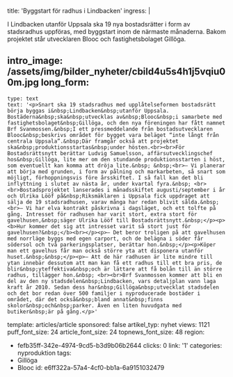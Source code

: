 title: 'Byggstart för radhus i Lindbacken'
ingress: |
  <p>I Lindbacken utanför Uppsala ska 19 nya bostadsrätter i form av stadsradhus uppföras, med byggstart inom de närmaste månaderna. Bakom projektet står utvecklaren Blooc och fastighetsbolaget Gillöga.
  </p>
  
intro_image: /assets/img/bilder_nyheter/cbild4u5s4h1j5vqiu00m.jpg
long_form:
  -
    type: text
    text: '<p>Snart ska 19 stadsradhus med upplåtelseformen bostadsrätt börja byggas i&nbsp;Lindbacken&nbsp;utanför Uppsala. Bostäderna&nbsp;ska&nbsp;utvecklas av&nbsp;Blooc&nbsp;i samarbete med fastighetsbolaget&nbsp;Gillöga, och den nya föreningen har fått namnet Brf Svanmossen.&nbsp;I ett pressmeddelande från bostadsutvecklaren Blooc&nbsp;beskrivs området för bygget vara beläget “inte långt från centrala Uppsala”.&nbsp;Där framgår också att projektet ska&nbsp;produktionsstartas&nbsp;under hösten.<br><br>För Bostadsrättsnytt berättar Ludvig Samuelsson, affärsutvecklingschef hos&nbsp;Gillöga, lite mer om den stundande produktionsstarten i höst, som eventuellt kan komma att dröja lite.&nbsp; &nbsp;<br>– Vi planerar att börja med grunden, i form av pålning och markarbeten, så snart som möjligt, förhoppningsvis före årsskiftet. I så fall kan det bli inflyttning i slutet av nästa år, under kvartal fyra.&nbsp; <br><br>Bostadsprojektet lanserades i månadsskiftet augusti/september i år och Ulrika Lööf på&nbsp;Riksmäklaren i Uppsala fick uppdraget att sälja de 19 stadsradhusen, varav många har redan blivit sålda.&nbsp; <br>– Vi har elva kontrakt påskrivna i dagsläget, och ett tolfte på gång. Intresset för radhusen har varit stort, extra stort för gavelhusen,&nbsp;säger Ulrika Lööf till Bostadsrättsnytt.&nbsp;</p><p><b>Hur kommer det sig att intresset varit så stort just för gavelhusen?&nbsp;</b><br></p><p>– Det beror troligen på att gavelhusen med norrläge byggs med egen carport, och de belägna i söder får södersol och två parkeringsplatser, berättar hon.&nbsp;</p><p>Köper man ett gavelhus får man också större yta att disponera utanför huset.&nbsp;&nbsp;</p><p>– Att de här radhusen är lite mindre till ytan innebär dessutom att man kan få ett radhus till ett bra pris, de blir&nbsp;yteffektiva&nbsp;och är lättare att få bolån till än större radhus, tillägger hon.&nbsp; <br><br>Brf Svanmossen kommer att bli en del av den ny stadsdelen&nbsp;Lindbacken, vars detaljplan vann laga kraft år 2010. Sedan dess har&nbsp;Gillöga&nbsp;utvecklat stadsdelen och det bor redan över 500 familjer i nyproducerade bostäder i området, där det också&nbsp;bland annat&nbsp;finns skolor&nbsp;och&nbsp;parker. Även en liten huvudgata med butiker&nbsp;är på gång.</p>'
template: articles/article
sponsored: false
artikel_typ: nyhet
views: 1121
puff_font_size: 24
article_font_size: 24
topnews_font_size: 48
region:
  - fefb35ff-342e-4974-9cd5-b3d9b06b2644
clicks: 0
link: '1'
categories: nyproduktion
tags:
  - Gillöga
  - Blooc
id: e6ff322a-57a4-4cf0-bb1a-6a9151032479
